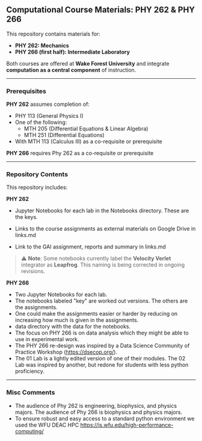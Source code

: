 ## Computational Course Materials: PHY 262 & PHY 266

This repository contains materials for:

- **PHY 262: Mechanics**  
- **PHY 266 (first half): Intermediate Laboratory**

Both courses are offered at **Wake Forest University** and integrate **computation as a central component** of instruction.

---

### Prerequisites

**PHY 262** assumes completion of:

- PHY 113 (General Physics I)
- One of the following:
  - MTH 205 (Differential Equations & Linear Algebra)
  - MTH 251 (Differential Equations)
- With MTH 113 (Calculus III) as a co-requisite or prerequisite

**PHY 266** requires Phy 262 as a co-requisite or prerequisite

---

### Repository Contents

This repository includes:

**PHY 262** 
- Jupyter Notebooks for each lab in the Notebooks directory. These are the keys.
- Links to the course assignments as external materials on Google Drive in links.md

- Link to the GAI assignment, reports and summary in links.md
> ⚠️ **Note**: Some notebooks currently label the **Velocity Verlet** integrator as **Leapfrog**. This naming is being corrected in ongoing revisions.
> 
**PHY 266** 
- Two Jupyter Notebooks for each lab.
- The notebooks labeled "key" are worked out versions. The others are the assignments.
- One could make the assignments easier or harder by reducing on increasing how much is given in the assignments.
- data directory with the data for the notebooks.
- The focus on PHY 266 is on data analysis which they might be able to use in experimental work.
- The PHY 266 re-design was inspired by a Data Science Community of Practice Workshop (https://dsecop.org/).
- The 01 Lab is a lightly edited version of one of their modules. The 02 Lab was inspired by another, but redone for students with less python proficiency. 

---
### Misc Comments

- The audience of Phy 262 is engineering, biophysics, and physics majors. The audience of Phy 266 is biophysics and physics majors.
- To ensure robust and easy access to a standard python environment we used the WFU DEAC HPC https://is.wfu.edu/high-performance-computing/
